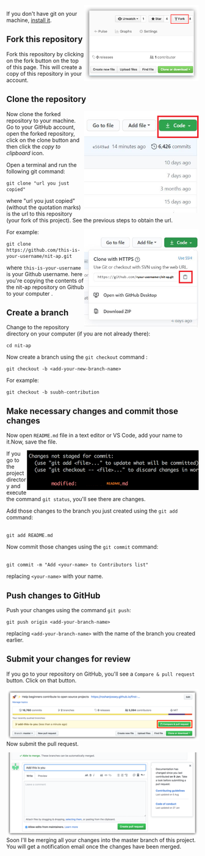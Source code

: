 <img align="right" width="300" src="firstpr/fork.png" alt="fork this repository" />

If you don't have git on your machine, [install it]( https://help.github.com/articles/set-up-git/).

## Fork this repository

Fork this repository by clicking on the fork button on the top of this page.
This will create a copy of this repository in your account.

## Clone the repository 

<img align="right" width="300" src="firstpr/clone.png" alt="clone this repository" />

Now clone the forked repository to your machine. Go to your GitHub account, open the forked repository, click on the clone button and then click the *copy to clipboard* icon.

Open a terminal and run the following git command:
```
git clone "url you just copied"

```
where "url you just copied" (without the quotation marks) is the url to this repository (your fork of this project). See the previous steps to obtain the url.

<img align="right" width="300" src="firstpr/copy-to-clipboard.png" alt="copy URL to clipboard" />

For example:
```
git clone https://github.com/this-is-your-username/nit-ap.git
```
where `this-is-your-username` is your Github username. here you're copying the contents of the nit-ap repository on Github to your computer .

## Create a branch 

Change to the repository directory on your computer (if you are not already there):
```
cd nit-ap
```
Now create a branch using the `git checkout` command :
```
git checkout -b <add-your-new-branch-name>

```
For example:
```
git checkout -b suubh-contribution

```

## Make necessary changes and commit those changes



Now open `README.md` file in a text editor or VS Code, add your name to it.Now, save the file.

<img align="right" width="450" src="firstpr/git-status.png" alt="git status" />

If you go to the project directory and execute the command `git status`, you'll see there are changes.

Add those changes to the branch you just created using the `git add` command:
```

git add README.md

```
Now commit those changes using the `git commit` command:
```

git commit -m "Add <your-name> to Contributors list"

```
replacing `<your-name>` with your name.



## Push changes to GitHub

Push your changes using the command `git push`:
```
git push origin <add-your-branch-name>

```
replacing `<add-your-branch-name>` with the name of the branch you created earlier.


## Submit your changes for review

If you go to your repository on GitHub, you'll see a  `Compare & pull request` button. Click on that button.


<img style="float: right;" src="firstpr/compare-and-pull.png" alt="create a pull request" />


Now submit the pull request.


<img style="float: right;" src="firstpr/submit-pull-request.png" alt="submit pull request" />


Soon I'll be merging all your changes into the master branch of this project. You will get a notification email once the changes have been merged.

